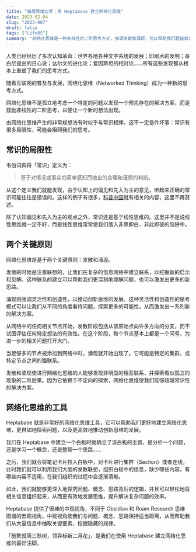 ```yaml
---
title: "拓展思维边界：用 Heptabase 建立网络化思维"
date: 2023-02-04
slug: "2023-007"
draft: false
tags: ["LifeOS"]
summary: "网络化思维是一种非线性的二阶思考方式，强调发散和涌现，可以帮助我们超越常识性的解决方案。Heptabase 是一个很好的网络化思维工具，提供中观视角，帮助我们更深入地探究问题、概念、思路背后的逻辑，并提升解决复杂问题的效率。"
---
```


人类已经经历了多次认知革命：世界各地各种文字系统的发展；印刷术的发明；哥白尼提出的日心说；达尔文的进化论；爱因斯坦的相对论……所有这些发现都从根本上重塑了我们的思考方式。

随着互联网的普及与发展，网络化思维（Networked Thinking）成为一种新的思考方式。

网络化思维不是孤立地考虑一个特定的问题以发现一个预先存在的解决方案，而是鼓励非线性的二阶思考，以便让一个新的想法出现。

由网络化思维产生的非常规想法有时似乎与常识相悖。这不一定是件坏事：常识有很多局限性，可能会阻碍我们的思考。

## 常识的局限性

韦伯词典将「常识」定义为：

> 基于对情况或事实的简单感知而做出的合理和谨慎的判断。
> 

从这个定义我们就能发现，由于认知上的偏见和先入为主的意见，听起来正确的常识可能往往是错误的。这样的例子有很多，[科普中国](https://www.kepuchina.cn/wiki/science/201904/t20190423_1043842.shtml)就有相关的内容，这里不再赘述。

除了认知偏见和先入为主的观点之外，常识还是基于线性思维的。这里并不是说线性思维就一定不好，而是线性思维常常使我们落入非黑即白、非此即彼的陷阱中。

## 两个关键原则

网络化思维是基于两个关键原则：发散和涌现。

发散的时候是注重联想的，让我们在复杂的信息网络中建立联系，以挖掘新的启示和见解。这种联系的建立可以帮助我们更深刻地理解问题，也可以激发出更多的新思路。

涌现则强调灵活性和创造性，以推动创新思维的发展。这种灵活性和创造性的思考模式可以让我们从不同的角度看待问题，探索更多的可能性，从而激发出一系列新的解决方案。

从网络中的任何相关节点开始，发散阶段包括从该原始点向许多方向的分支，而不试图评估任何特定想法的有效性。在这个阶段，每个节点基本上都是一个问号，为进一步的相关问题打开大门。

当足够多的节点被添加到网络中时，涌现就开始出现了。它可能是特定的集群，或特定节点之间的强联系。

发散和涌现使进行网络化思维的人能够发现非明显的相互联系，并探索看似孤立的现象的二阶后果。因为它依赖于不定向的探索，网络化思维使我们能够超越常识性的解决方案。

## 网络化思维的工具

Heptabase 就是非常好的网络化思维工具，它可以帮助我们更好地建立网络化思维，更自如地探索问题，以及更高效地推动创新思维的发展。

我们在 Heptabase 中建立一个白板时就确立了该白板的主题，是分析一个问题，还是学习一个概念，还是整理一个思路……

之后，我们就会将笔记卡片拉入白板中，对卡片进行集群（Section）或者连线。此时我们就可以利用我们大脑的发散联想，组织白板中的信息，缺少哪些内容，有哪些内容不适用，在我们组织的过程中会逐渐清晰。

如此，我们就能够更深入地探究问题、概念、思路背后的逻辑，并且可以轻松地将相关信息组织起来，从而更有效地发展思维，提升解决复杂问题的效率。

Heptabase 提供了很棒的中观视角，不同于 Obsidian 和 Roam Research 思维图谱的宏观视角，中观视角使我们与问题、概念、思路保持适当距离，从而帮助我们从大量信息中抽取关键要素，挖掘隐藏的规律。

「删繁就简三秋树，领异标新二月花」，是我们在使用 Heptabase 建立网络化思维的最好注脚。
